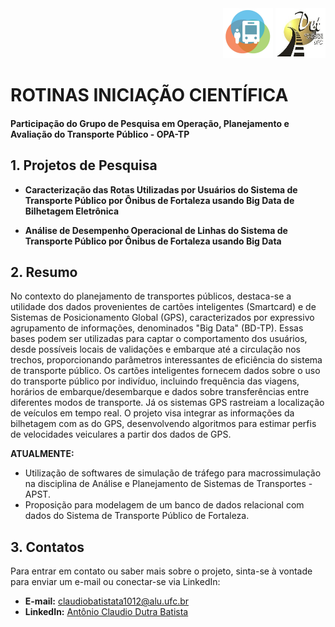 <div align="right">
    <img src="https://github.com/claudiobatista005/ROTINAS_INICIACAO_CIENTIFICA/blob/a12f74e66bbd9763416701bb15634036a66122ce/opa.jpg" alt="Descrição da Primeira Imagem" width="80" height="80">
    <img src="https://github.com/claudiobatista005/ROTINAS_INICIACAO_CIENTIFICA/blob/69b9fd39a2769200cff85539b9eec62ed2f817cc/ufc_det.jpg" alt="Descrição da Segunda Imagem" width="80" height="80">
</div>

# ROTINAS INICIAÇÃO CIENTÍFICA
#### Participação do Grupo de Pesquisa em Operação, Planejamento e Avaliação do Transporte Público - OPA-TP

## 1. Projetos de Pesquisa

- **Caracterização das Rotas Utilizadas por Usuários do Sistema de Transporte Público por Ônibus de Fortaleza usando Big Data de Bilhetagem Eletrônica**
  
- **Análise de Desempenho Operacional de Linhas do Sistema de Transporte Público por Ônibus de Fortaleza usando Big Data**

## 2. Resumo

No contexto do planejamento de transportes públicos, destaca-se a utilidade dos dados provenientes de cartões inteligentes (Smartcard) e de Sistemas de Posicionamento Global (GPS), caracterizados por expressivo agrupamento de informações, denominados "Big Data" (BD-TP).
Essas bases podem ser utilizadas para captar o comportamento dos usuários, desde possíveis locais de validações e embarque até a circulação nos trechos, proporcionando parâmetros interessantes de eficiência do sistema de transporte público.
Os cartões inteligentes fornecem dados sobre o uso do transporte público por indivíduo, incluindo frequência das viagens, horários de embarque/desembarque e dados sobre transferências entre diferentes modos de transporte. Já os sistemas GPS rastreiam a localização de veículos em tempo real.
O projeto visa integrar as informações da bilhetagem com as do GPS, desenvolvendo algoritmos para estimar perfis de velocidades veiculares a partir dos dados de GPS.

**ATUALMENTE:**
- Utilização de softwares de simulação de tráfego para macrossimulação na disciplina de Análise e Planejamento de Sistemas de Transportes - APST.
- Proposição para modelagem de um banco de dados relacional com dados do Sistema de Transporte Público de Fortaleza.

## 3. Contatos

Para entrar em contato ou saber mais sobre o projeto, sinta-se à vontade para enviar um e-mail ou conectar-se via LinkedIn:

- **E-mail:** [claudiobatistata1012@alu.ufc.br](mailto:claudiobatistata1012@alu.ufc.br)
- **LinkedIn:** [Antônio Claudio Dutra Batista](https://www.linkedin.com/in/ant%C3%B4nio-claudio-dutra-batista-11a01224a/)
